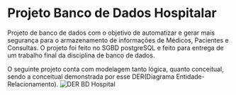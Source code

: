 # Projeto Banco de Dados Hospitalar #
Projeto de banco de dados com o objetivo de automatizar e gerar mais segurança para o armazenamento de informações de Médicos, Pacientes e Consultas. O projeto foi feito no SGBD postgreSQL e 
feito para entrega de um trabalho final da disciplina de banco de dados.

O seguinte projeto conta com modelagem tanto lógica, quanto conceitual, sendo a conceitual
demonstrada por esse DER(Diagrama Entidade-Relacionamento).
![DER BD Hospital](https://github.com/user-attachments/assets/834d2298-db1c-4ec4-8813-e177f49a15dd)
